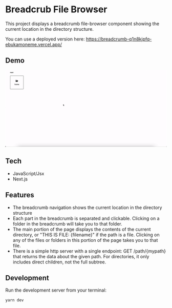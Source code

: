 # Breadcrub File Browser

This project displays a breadcrumb file-browser component showing the current location in the directory structure.

You can use a deployed version here: https://breadcrumb-q1n8kjpfq-ebukamoneme.vercel.app/

## Demo

!["Preview"](https://raw.githubusercontent.com/EbukaMoneme/breadcrumb/main/public/breadcrumb.gif)

## Tech

- JavaScript/Jsx
- Next.js

## Features

- The breadcrumb navigation shows the current location in the directory structure
- Each part in the breadcrumb is separated and clickable. Clicking on a folder in the breadcrumb will take you to that folder.
- The main portion of the page displays the contents of the current directory, or "THIS IS FILE: {filename}" if the path is a file. Clicking on any of the files or folders in this portion of the page takes you to that file.
- There is a simple http server with a single endpoint: GET /path/{mypath} that returns the data about the given path. For directories, it only includes direct children, not the full subtree.

## Development

Run the development server from your terminal:

```bash
yarn dev
```

